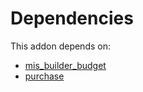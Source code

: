 # Dependencies

This addon depends on:

- [mis_builder_budget](../../odoo-bringout-oca-mis-builder-mis_builder_budget)
- [purchase](../../odoo-bringout-oca-ocb-purchase)
